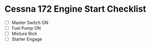 # Cessna 172 Engine Start Checklist

- [ ] Master Switch ON
- [ ] Fuel Pump ON
- [ ] Mixture Rich
- [ ] Starter Engage
